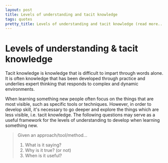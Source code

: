 ```yaml
---
layout: post
title: Levels of understanding and tacit knowledge
tags: quotes
pretty_title: Levels of understanding and tacit knowledge (read more...)
---
```


# Levels of understanding & tacit knowledge

Tacit knowledge is knowledge that is difficult to impart through words alone. It is often knowledge that has been developed through practice and underlies expert thinking that responds to complex and dynamic environments.

When learning something new people often focus on the things that are most visible, such as specific tools or techniques. However, in order to develop skill, it's necessary to go deeper and explore the things which are less visible, i.e. tacit knowledge. The following questions may serve as a useful framework for the levels of understanding to develop when learning something new.

> Given an approach/tool/method...
>
> 1. What is it saying?
> 2. Why is it true? (or not)
> 3. When is it useful?
